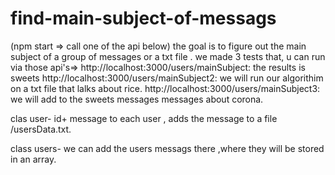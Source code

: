 # find-main-subject-of-messags

(npm start => call one of the api below)
the goal is to figure out the main subject of a group of messages or a txt file .
we made 3 tests that, u can run via those api's=>
http://localhost:3000/users/mainSubject:
the results is sweets
http://localhost:3000/users/mainSubject2:
we will run our algorithim on a txt file that lalks about rice.
http://localhost:3000/users/mainSubject3:
we will add to the sweets messages messages about corona.


clas user- id+ message to each user , adds the message to a file /usersData.txt.

class users- we can add the users messags there ,where they will be stored in an array.



